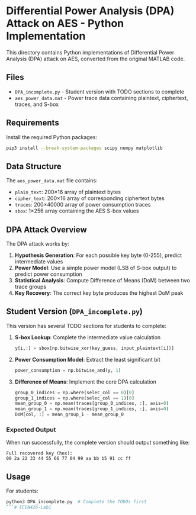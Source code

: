 # Differential Power Analysis (DPA) Attack on AES - Python Implementation

This directory contains Python implementations of Differential Power Analysis (DPA) attack on AES, converted from the original MATLAB code.

## Files

- `DPA_incomplete.py` - Student version with TODO sections to complete
- `aes_power_data.mat` - Power trace data containing plaintext, ciphertext, traces, and S-box

## Requirements

Install the required Python packages:
```bash
pip3 install --break-system-packages scipy numpy matplotlib
```

## Data Structure

The `aes_power_data.mat` file contains:
- `plain_text`: 200×16 array of plaintext bytes
- `cipher_text`: 200×16 array of corresponding ciphertext bytes  
- `traces`: 200×40000 array of power consumption traces
- `sbox`: 1×256 array containing the AES S-box values

## DPA Attack Overview

The DPA attack works by:
1. **Hypothesis Generation**: For each possible key byte (0-255), predict intermediate values
2. **Power Model**: Use a simple power model (LSB of S-box output) to predict power consumption
3. **Statistical Analysis**: Compute Difference of Means (DoM) between two trace groups
4. **Key Recovery**: The correct key byte produces the highest DoM peak

## Student Version (`DPA_incomplete.py`)

This version has several TODO sections for students to complete:

1. **S-box Lookup**: Complete the intermediate value calculation
   ```python
   y[i,:] = sbox[np.bitwise_xor(key_guess, input_plaintext[i])]
   ```

2. **Power Consumption Model**: Extract the least significant bit
   ```python
   power_consumption = np.bitwise_and(y, 1)
   ```

3. **Difference of Means**: Implement the core DPA calculation
   ```python
   group_0_indices = np.where(selec_col == 0)[0]
   group_1_indices = np.where(selec_col == 1)[0]
   mean_group_0 = np.mean(traces[group_0_indices, :], axis=0)
   mean_group_1 = np.mean(traces[group_1_indices, :], axis=0)
   DoM[col, :] = mean_group_1 - mean_group_0
   ```

### Expected Output

When run successfully, the complete version should output something like:
```
Full recovered key (hex):
00 2a 22 33 44 55 66 77 04 99 aa bb b5 91 cc ff
```

## Usage

For students:
```bash
python3 DPA_incomplete.py  # Complete the TODOs first
```# ECEN426-Lab1

